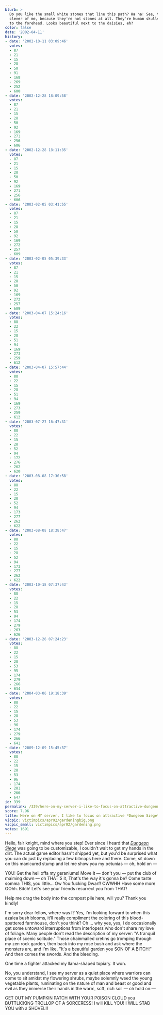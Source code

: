 ```yaml
---
blurb: >
  Do you like the small white stones that line this path? Ha ha! See, that's very
  clever of me, because they're not stones at all. They're human skulls buried up
  to the forehead. Looks beautiful next to the daisies, eh?
color: false
date: '2002-04-11'
history:
- date: '2002-10-11 03:09:46'
  votes:
  - 87
  - 21
  - 15
  - 28
  - 50
  - 91
  - 168
  - 269
  - 252
  - 600
- date: '2002-12-28 18:09:58'
  votes:
  - 87
  - 21
  - 15
  - 28
  - 50
  - 92
  - 169
  - 271
  - 256
  - 606
- date: '2002-12-28 18:11:35'
  votes:
  - 87
  - 21
  - 15
  - 28
  - 50
  - 92
  - 169
  - 271
  - 256
  - 606
- date: '2003-02-05 03:41:55'
  votes:
  - 87
  - 21
  - 15
  - 28
  - 50
  - 92
  - 169
  - 272
  - 257
  - 609
- date: '2003-02-05 05:39:33'
  votes:
  - 87
  - 21
  - 15
  - 28
  - 50
  - 92
  - 169
  - 272
  - 257
  - 609
- date: '2003-04-07 15:24:16'
  votes:
  - 88
  - 22
  - 15
  - 28
  - 51
  - 94
  - 169
  - 273
  - 259
  - 612
- date: '2003-04-07 15:57:44'
  votes:
  - 88
  - 22
  - 15
  - 28
  - 51
  - 94
  - 169
  - 273
  - 259
  - 612
- date: '2003-07-27 16:47:31'
  votes:
  - 88
  - 22
  - 15
  - 28
  - 52
  - 94
  - 172
  - 276
  - 262
  - 620
- date: '2003-08-08 17:30:58'
  votes:
  - 88
  - 22
  - 15
  - 28
  - 52
  - 94
  - 173
  - 277
  - 262
  - 622
- date: '2003-08-08 18:38:47'
  votes:
  - 88
  - 22
  - 15
  - 28
  - 52
  - 94
  - 173
  - 277
  - 262
  - 622
- date: '2003-10-18 07:37:43'
  votes:
  - 88
  - 22
  - 15
  - 28
  - 53
  - 94
  - 174
  - 279
  - 263
  - 626
- date: '2003-12-26 07:24:23'
  votes:
  - 88
  - 22
  - 15
  - 28
  - 53
  - 95
  - 174
  - 279
  - 266
  - 634
- date: '2004-03-06 19:18:39'
  votes:
  - 88
  - 22
  - 15
  - 28
  - 53
  - 96
  - 174
  - 279
  - 266
  - 641
- date: '2009-12-09 15:45:37'
  votes:
  - 88
  - 22
  - 15
  - 28
  - 53
  - 96
  - 174
  - 281
  - 266
  - 647
id: 339
permalink: /339/here-on-my-server-i-like-to-focus-on-attractive-dungeon-siege-gardening/
score: 7.96
title: Here on MY server, I like to focus on attractive *Dungeon Siege* gardening
vicpic: victimpics/apr02/gardeningbig.png
vicpic_small: victimpics/apr02/gardening.png
votes: 1691
---
```


Hello, fair knight, mind where you step! Ever since I heard that
[*Dungeon
Siege*](https://web.archive.org/web/20020411000000/http://www.planetdungeonsiege.com/)
was going to be customizable, I couldn't wait to get my hands in the
dirt. The actual game editor hasn't shipped yet, but you'd be surprised
what you can do just by replacing a few bitmaps here and there. Come,
sit down on this manicured stump and let me show you my petunias — oh,
hold on —

YOU! Get the hell offa my geraniums! Move it — don't you — put the
club of maiming down — oh THAT'S it, That's the way it's gonna be? Come
taste somma THIS, you little... Ow You fucking Dwarf! OWWHH Have some
more OOhh. Bitch! Let's see your friends resurrect you from THAT!

Help me drag the body into the compost pile here, will you? Thank you
kindly!

I'm sorry dear fellow, where was I? Yes, I'm looking forward to when
this azalea bush blooms, it'll really compliment the coloring of this
blood-spattered farmhouse, don't you think? Oh ... why yes, yes, I do
occasionally get some untoward interruptions from interlopers who don't
share my love of foliage. Many people don't read the description of my
server: "A tranquil place of scenic solitude." Those chainmailed cretins
go tromping through my zen rock garden, then back into my rose bush and
ask where the monsters are, and I'm like, "It's a beautiful garden you
SON OF A BITCH!" And then comes the swords. And the bleeding.

One time a fighter attacked my llama-shaped topiary. It won.

No, you understand, I see my server as a quiet place where warriors can
come to sit amidst my flowering shrubs, maybe solemnly weed the young
vegetable plants, ruminating on the nature of man and beast or good and
evil as they immerse their hands in the warm, soft, rich soil — oh hold
on —

GET OUT MY PUMPKIN PATCH WITH YOUR POISON CLOUD you BUTTLICKING TROLLOP
OF A SORCERESS! I will KILL YOU! I WILL STAB YOU with a SHOVEL!!